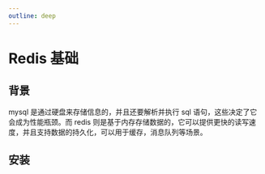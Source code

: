 ```yaml
---
outline: deep
---
```


# Redis 基础

## 背景

mysql 是通过硬盘来存储信息的，并且还要解析并执行 sql 语句，这些决定了它会成为性能瓶颈。而 redis 则是基于内存存储数据的，它可以提供更快的读写速度，并且支持数据的持久化，可以用于缓存，消息队列等场景。

## 安装